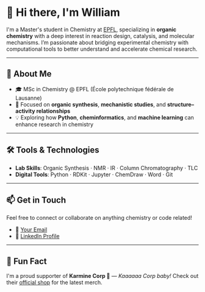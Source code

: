 # 👋 Hi there, I'm William

I'm a Master's student in Chemistry at [EPFL](https://www.epfl.ch/), specializing in **organic chemistry** with a deep interest in reaction design, catalysis, and molecular mechanisms. I’m passionate about bridging experimental chemistry with computational tools to better understand and accelerate chemical research.

---

## 🔬 About Me

- 🎓 MSc in Chemistry @ EPFL (École polytechnique fédérale de Lausanne)
- 🧪 Focused on **organic synthesis**, **mechanistic studies**, and **structure–activity relationships**
- 💡 Exploring how **Python**, **cheminformatics**, and **machine learning** can enhance research in chemistry

---

## 🛠️ Tools & Technologies

- **Lab Skills**: Organic Synthesis · NMR · IR · Column Chromatography · TLC
- **Digital Tools**: Python · RDKit · Jupyter · ChemDraw · Word · Git

---

## 📫 Get in Touch

Feel free to connect or collaborate on anything chemistry or code related!

- 📨 [Your Email](william.pellassy@epfl.ch)
- 🔗 [LinkedIn Profile](https://www.linkedin.com/in/william-pellassy-b095562a4/)

---

## 🎉 Fun Fact

I'm a proud supporter of **Karmine Corp 💙** — *Kaaaaaa Corp baby!*
Check out their [official shop](https://www.karminecorp.fr/pages/shop) for the latest merch.
